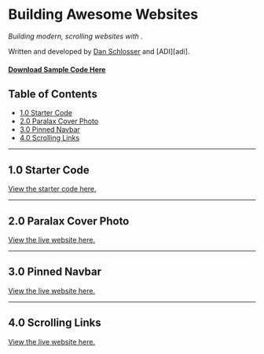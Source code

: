 <a id="top"></a>
# Building Awesome Websites

*Building modern, scrolling websites with .*

Written and developed by [Dan Schlosser](http://schlosser.io) and [ADI][adi].

#### [Download Sample Code Here](http://learn.adicu.com/jquery/code.zip)

## Table of Contents

-   [1.0 Starter Code](#starter-code)
-   [2.0 Paralax Cover Photo](#cover-photo)
-   [3.0 Pinned Navbar](#pinned-navbar)
-   [4.0 Scrolling Links](#scroll-to)


------------------------------
<a id="starter-code"></a>
## 1.0 Starter Code

<a href="http://learn.adicu.com/websites/starter-code">View the starter code here.</a>


------------------------------
<a id="paralax-cover-photo"></a>
## 2.0 Paralax Cover Photo

<a href="http://learn.adicu.com/websites/cover-photo">View the live website here.</a>


------------------------------
<a id="pinned-navbar"></a>
## 3.0 Pinned Navbar

<a href="http://learn.adicu.com/websites/pinned-navbar">View the live website here.</a>


------------------------------
<a id="scroll-to"></a>
## 4.0 Scrolling Links

<a href="http://learn.adicu.com/websites/scroll-to">View the live website here.</a>

